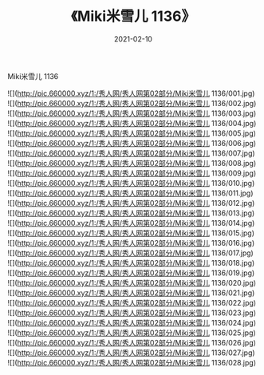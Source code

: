 ﻿---
layout: post
title:  《Miki米雪儿 1136》
date:   2021-02-10
img: http://pic.660000.xyz/1:/秀人网/秀人网第02部分/Miki米雪儿 1136/000.jpg
categories: [美女, 清纯, 唯美]
---

Miki米雪儿 1136

  ![](http://pic.660000.xyz/1:/秀人网/秀人网第02部分/Miki米雪儿 1136/001.jpg) <br> ![](http://pic.660000.xyz/1:/秀人网/秀人网第02部分/Miki米雪儿 1136/002.jpg) <br> ![](http://pic.660000.xyz/1:/秀人网/秀人网第02部分/Miki米雪儿 1136/003.jpg) <br> ![](http://pic.660000.xyz/1:/秀人网/秀人网第02部分/Miki米雪儿 1136/004.jpg) <br> ![](http://pic.660000.xyz/1:/秀人网/秀人网第02部分/Miki米雪儿 1136/005.jpg) <br> ![](http://pic.660000.xyz/1:/秀人网/秀人网第02部分/Miki米雪儿 1136/006.jpg) <br> ![](http://pic.660000.xyz/1:/秀人网/秀人网第02部分/Miki米雪儿 1136/007.jpg) <br> ![](http://pic.660000.xyz/1:/秀人网/秀人网第02部分/Miki米雪儿 1136/008.jpg) <br> ![](http://pic.660000.xyz/1:/秀人网/秀人网第02部分/Miki米雪儿 1136/009.jpg) <br> ![](http://pic.660000.xyz/1:/秀人网/秀人网第02部分/Miki米雪儿 1136/010.jpg) <br> ![](http://pic.660000.xyz/1:/秀人网/秀人网第02部分/Miki米雪儿 1136/011.jpg) <br> ![](http://pic.660000.xyz/1:/秀人网/秀人网第02部分/Miki米雪儿 1136/012.jpg) <br> ![](http://pic.660000.xyz/1:/秀人网/秀人网第02部分/Miki米雪儿 1136/013.jpg) <br> ![](http://pic.660000.xyz/1:/秀人网/秀人网第02部分/Miki米雪儿 1136/014.jpg) <br> ![](http://pic.660000.xyz/1:/秀人网/秀人网第02部分/Miki米雪儿 1136/015.jpg) <br> ![](http://pic.660000.xyz/1:/秀人网/秀人网第02部分/Miki米雪儿 1136/016.jpg) <br> ![](http://pic.660000.xyz/1:/秀人网/秀人网第02部分/Miki米雪儿 1136/017.jpg) <br> ![](http://pic.660000.xyz/1:/秀人网/秀人网第02部分/Miki米雪儿 1136/018.jpg) <br> ![](http://pic.660000.xyz/1:/秀人网/秀人网第02部分/Miki米雪儿 1136/019.jpg) <br> ![](http://pic.660000.xyz/1:/秀人网/秀人网第02部分/Miki米雪儿 1136/020.jpg) <br> ![](http://pic.660000.xyz/1:/秀人网/秀人网第02部分/Miki米雪儿 1136/021.jpg) <br> ![](http://pic.660000.xyz/1:/秀人网/秀人网第02部分/Miki米雪儿 1136/022.jpg) <br> ![](http://pic.660000.xyz/1:/秀人网/秀人网第02部分/Miki米雪儿 1136/023.jpg) <br> ![](http://pic.660000.xyz/1:/秀人网/秀人网第02部分/Miki米雪儿 1136/024.jpg) <br> ![](http://pic.660000.xyz/1:/秀人网/秀人网第02部分/Miki米雪儿 1136/025.jpg) <br> ![](http://pic.660000.xyz/1:/秀人网/秀人网第02部分/Miki米雪儿 1136/026.jpg) <br> ![](http://pic.660000.xyz/1:/秀人网/秀人网第02部分/Miki米雪儿 1136/027.jpg) <br> ![](http://pic.660000.xyz/1:/秀人网/秀人网第02部分/Miki米雪儿 1136/028.jpg) <br>